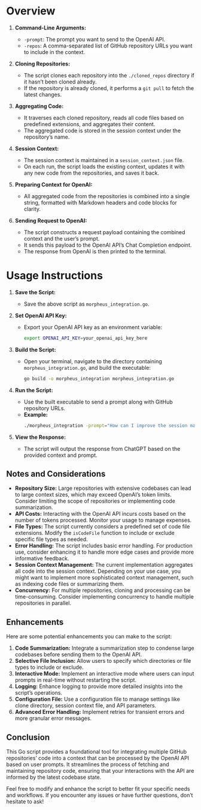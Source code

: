 # Overview
1. **Command-Line Arguments:**
    - `-prompt`: The prompt you want to send to the OpenAI API.
    - `-repos`: A comma-separated list of GitHub repository URLs you want to include in the context.

2. **Cloning Repositories:**
    - The script clones each repository into the `./cloned_repos` directory if it hasn’t been cloned already.
    - If the repository is already cloned, it performs a `git pull` to fetch the latest changes.

3. **Aggregating Code:**
    - It traverses each cloned repository, reads all code files based on predefined extensions, and aggregates their content.
    - The aggregated code is stored in the session context under the repository’s name.

4. **Session Context:**
    - The session context is maintained in a `session_context.json` file.
    - On each run, the script loads the existing context, updates it with any new code from the repositories, and saves it back.

5. **Preparing Context for OpenAI:**
    - All aggregated code from the repositories is combined into a single string, formatted with Markdown headers and code blocks for clarity.

6. **Sending Request to OpenAI:**
    - The script constructs a request payload containing the combined context and the user’s prompt.
    - It sends this payload to the OpenAI API’s Chat Completion endpoint.
    - The response from OpenAI is then printed to the terminal.

# Usage Instructions

1. **Save the Script:**
    - Save the above script as `morpheus_integration.go`.

2. **Set OpenAI API Key:**
    - Export your OpenAI API key as an environment variable:
      ```bash
      export OPENAI_API_KEY=your_openai_api_key_here
      ```

3. **Build the Script:**
    - Open your terminal, navigate to the directory containing `morpheus_integration.go`, and build the executable:
      ```bash
      go build -o morpheus_integration morpheus_integration.go
      ```

4. **Run the Script:**
    - Use the built executable to send a prompt along with GitHub repository URLs.
    - **Example:**
      ```bash
      ./morpheus_integration -prompt="How can I improve the session management in the main.go file?" -repos="https://github.com/Lumerin-protocol/Morpheus-Lumerin-Node.git,https://github.com/another-user/another-repo.git"
      ```

5. **View the Response:**
    - The script will output the response from ChatGPT based on the provided context and prompt.

## Notes and Considerations

- **Repository Size:** Large repositories with extensive codebases can lead to large context sizes, which may exceed OpenAI’s token limits. Consider limiting the scope of repositories or implementing code summarization.
- **API Costs:** Interacting with the OpenAI API incurs costs based on the number of tokens processed. Monitor your usage to manage expenses.
- **File Types:** The script currently considers a predefined set of code file extensions. Modify the `isCodeFile` function to include or exclude specific file types as needed.
- **Error Handling:** The script includes basic error handling. For production use, consider enhancing it to handle more edge cases and provide more informative feedback.
- **Session Context Management:** The current implementation aggregates all code into the session context. Depending on your use case, you might want to implement more sophisticated context management, such as indexing code files or summarizing them.
- **Concurrency:** For multiple repositories, cloning and processing can be time-consuming. Consider implementing concurrency to handle multiple repositories in parallel.

## Enhancements

Here are some potential enhancements you can make to the script:

1. **Code Summarization:** Integrate a summarization step to condense large codebases before sending them to the OpenAI API.
2. **Selective File Inclusion:** Allow users to specify which directories or file types to include or exclude.
3. **Interactive Mode:** Implement an interactive mode where users can input prompts in real-time without restarting the script.
4. **Logging:** Enhance logging to provide more detailed insights into the script’s operations.
5. **Configuration File:** Use a configuration file to manage settings like clone directory, session context file, and API parameters.
6. **Advanced Error Handling:** Implement retries for transient errors and more granular error messages.

## Conclusion

This Go script provides a foundational tool for integrating multiple GitHub repositories’ code into a context that can be processed by the OpenAI API based on user prompts. It streamlines the process of fetching and maintaining repository code, ensuring that your interactions with the API are informed by the latest codebase state.

Feel free to modify and enhance the script to better fit your specific needs and workflows. If you encounter any issues or have further questions, don’t hesitate to ask!
